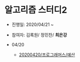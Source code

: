 # 알고리즘 스터디2
- 진행일: 2020/04/21 ~
- 참여자: 김록원/ 정민찬/ **최은강**

- 04/20
  - [20200420/프로그래머스/예산](./0420/프로그래머스_예산.py)
